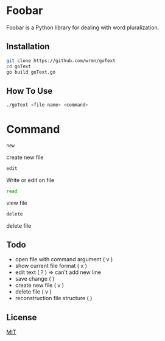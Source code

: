 # Foobar

Foobar is a Python library for dealing with word pluralization.

## Installation

```bash
git clone https://github.com/wrmn/goText
cd goText
go build goText.go
```

## How To Use
```bash
./goText <file-name> <command>
```
# Command
```bash
new
```
create new file
```bash
edit
```
Write or edit on file 
```bash
read
``` 
view file
```bash
delete
``` 
delete file

## Todo
- open file with command argument ( v )
- show current file format ( x )
- edit text ( ? ) => can't add new line
- save change (   )
- create new file ( v )
- delete file ( v )
- reconstruction file structure (   )

## License
[MIT](https://choosealicense.com/licenses/mit/)
